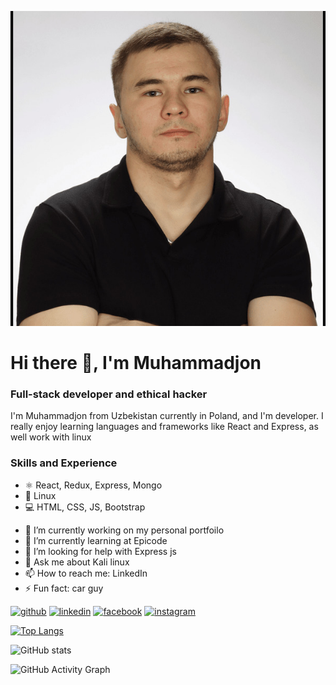 
![I am full-stack developer and ethical hacker](https://github.com/Muhammadjon-is/muhammadjon-is/blob/main/4_2_.jpeg)

# Hi there 👋, I'm Muhammadjon
###  Full-stack developer and ethical hacker

I'm Muhammadjon from Uzbekistan currently in Poland, and I'm developer. I really enjoy  learning languages and frameworks like React and Express, as well work with linux

### Skills and Experience 
* ⚛️ React, Redux, Express, Mongo
* 🐧 Linux
* 💻 HTML, CSS, JS, Bootstrap


- 🔭 I’m currently working on my personal portfoilo 
- 🌱 I’m currently learning at Epicode 
- 🤔 I’m looking for help with Express js 
- 💬 Ask me about Kali linux 
- 📫 How to reach me: LinkedIn 
- ⚡ Fun fact: car guy 


[<img src='https://cdn.jsdelivr.net/npm/simple-icons@3.0.1/icons/github.svg' alt='github' height='40'>](https://github.com/muhammadjon-is)  [<img src='https://cdn.jsdelivr.net/npm/simple-icons@3.0.1/icons/linkedin.svg' alt='linkedin' height='40'>](https://www.linkedin.com/in/https://www.linkedin.com/in/mukhammadjon-isakov-b5b05720b//)  [<img src='https://cdn.jsdelivr.net/npm/simple-icons@3.0.1/icons/facebook.svg' alt='facebook' height='40'>](https://www.facebook.com/muhammadjonisakov)  [<img src='https://cdn.jsdelivr.net/npm/simple-icons@3.0.1/icons/instagram.svg' alt='instagram' height='40'>](https://www.instagram.com/muhammadjon_is/)  

[![Top Langs](https://github-readme-stats.vercel.app/api/top-langs/?username=muhammadjon-is)](https://github.com/anuraghazra/github-readme-stats)

![GitHub stats](https://github-readme-stats.vercel.app/api?username=muhammadjon-is&show_icons=true)  

![GitHub Activity Graph](https://activity-graph.herokuapp.com/graph?username=muhammadjon-is)  







